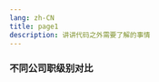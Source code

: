 ```yaml
---
lang: zh-CN
title: page1
description: 讲讲代码之外需要了解的事情
---
```



### 不同公司职级别对比




<!-- 待补充 duibi.info 和  https://codehot.cn/markdown/must_read 的内容-->